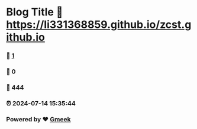 # Blog Title :link: https://li331368859.github.io/zcst.github.io 
### :page_facing_up: [1](https://li331368859.github.io/zcst.github.io/tag.html) 
### :speech_balloon: 0 
### :hibiscus: 444 
### :alarm_clock: 2024-07-14 15:35:44 
### Powered by :heart: [Gmeek](https://github.com/Meekdai/Gmeek)
